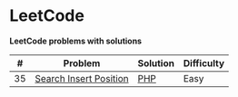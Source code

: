 # LeetCode
**LeetCode problems with solutions**

| # | Problem | Solution | Difficulty |
|---| ----- | -------- | ---------- |
| 35 | [Search Insert Position](https://leetcode.com/problems/search-insert-position) | [PHP](https://github.com/BakhadyrovF/leetcode/blob/master/src/problems/easy/search_insert_position.php) | Easy |

